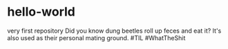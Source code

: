 # hello-world
very first repository
Did you know dung beetles roll up feces and eat it? It's also used as their personal mating ground. #TIL #WhatTheShit

